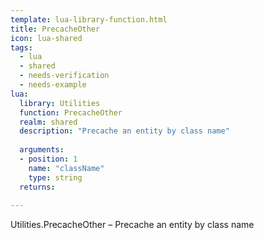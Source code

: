 ```yaml
---
template: lua-library-function.html
title: PrecacheOther
icon: lua-shared
tags:
  - lua
  - shared
  - needs-verification
  - needs-example
lua:
  library: Utilities
  function: PrecacheOther
  realm: shared
  description: "Precache an entity by class name"
  
  arguments:
  - position: 1
    name: "className"
    type: string
  returns:
    
---
```


<div class="lua__search__keywords">
Utilities.PrecacheOther &#x2013; Precache an entity by class name
</div>

